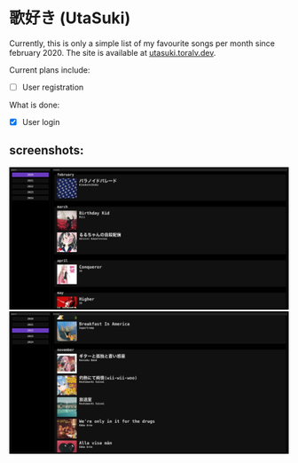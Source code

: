 # 歌好き (UtaSuki)
Currently, this is only a simple list of my favourite songs per month since february 2020. The site is available at [utasuki.toralv.dev](https://utasuki.toralv.dev).

Current plans include:
- [ ] User registration

What is done:
- [x] User login

## screenshots:
![screenshot1](screenshots/screenshot1.png)
![screenshot2](screenshots/screenshot2.png)

